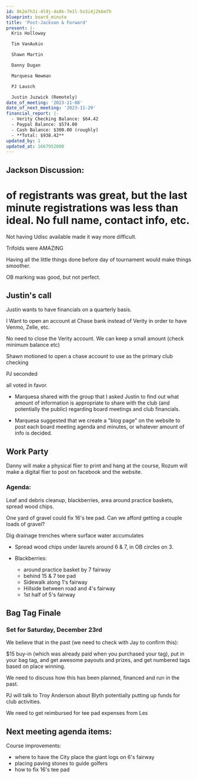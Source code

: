 ```yaml
---
id: 8k2m7h3i-4l9j-4o8k-7m1l-5n3i4j2k6m7h
blueprint: board_minute
title: 'Post-Jackson & Forward'
present: |-
  Kris Holloway

  Tim VanAukin

  Shawn Martin

  Danny Dugan

  Marquesa Newman

  PJ Lausch

  Justin Juzwick (Remotely)
date_of_meeting: '2023-11-08'
date_of_next_meeting: '2023-11-29'
financial_report: |-
  - Verity Checking Balance: $64.42
  - Paypal Balance: $574.00
  - Cash Balance: $300.00 (roughly)
  - **Total: $938.42**
updated_by: 1
updated_at: 1667952000
---
```

## Jackson Discussion:
# of registrants was great, but the last minute registrations was less than ideal. No full name, contact info, etc.

Not having Udisc available made it way more difficult.

Trifolds were AMAZING

Having all the little things done before day of tournament would make things smoother.

OB marking was good, but not perfect.

## Justin's call
Justin wants to have financials on a quarterly basis.

I Want to open an account at Chase bank instead of Verity in order to have Venmo, Zelle, etc.

No need to close the Verity account. We can keep a small amount (check minimum balance etc)

Shawn motioned to open a chase account to use as the primary club checking

PJ seconded

all voted in favor.

- Marquesa shared with the group that I asked Justin to find out what amount of information is appropriate to share with the club (and potentially the public) regarding board meetings and club financials.

- Marquesa suggested that we create a "blog page" on the website to post each board meeting agenda and minutes, or whatever amount of info is decided.

## Work Party
Danny will make a physical flier to print and hang at the course, Rozum will make a digital flier to post on facebook and the website.

### Agenda:
Leaf and debris cleanup, blackberries, area around practice baskets, spread wood chips.

One yard of gravel could fix 16's tee pad. Can we afford getting a couple loads of gravel?

Dig drainage trenches where surface water accumulates

- Spread wood chips under laurels around 6 & 7, in OB circles on 3.

- Blackberries:
  - around practice basket by 7 fairway
  - behind 15 & 7 tee pad
  - Sidewalk along 1's fairway
  - Hillside between road and 4's fairway
  - 1st half of 5's fairway

## Bag Tag Finale
### Set for Saturday, December 23rd

We believe that in the past (we need to check with Jay to confirm this):

$15 buy-in (which was already paid when you purchased your tag), put in your bag tag, and get awesome payouts and prizes, and get numbered tags based on place winning.

We need to discuss how this has been planned, financed and run in the past.

PJ will talk to Troy Anderson about Blyth potentially putting up funds for club activities.

We need to get reimbursed for tee pad expenses from Les

## Next meeting agenda items:
Course improvements:
- where to have the City place the giant logs on 6's fairway
- placing paving stones to guide golfers
- how to fix 16's tee pad
